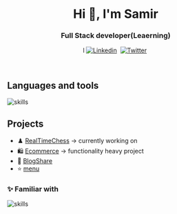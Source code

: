 <h1 align="center">Hi 👋, I'm Samir </h1>
<h3 align="center"> Full Stack developer(Leaerning) </h3>

<p align="center">l
<a href="https://www.linkedin.com/in/samir-neupane-749555237/" ><img src="https://img.shields.io/badge/-linkedin-yellowgreen?style=for-the-badge&logo=linkedin&logoColor=white" alt="Linkedin" /></a>&nbsp;
<a href="https://twitter.com/SamirNeupane932" ><img src="https://img.shields.io/badge/Twitter-1DA1F2?style=for-the-badge&logo=twitter&logoColor=white" alt="Twitter" /></a>&nbsp;
</p>
<br />

## Languages and tools
![skills](https://skillicons.dev/icons?i=nextjs,mysql,react,docker,postgresql,prisma,nodejs,mongodb,postman,expressjs,ts,js,tailwindcss,scss,css,appwrite,html,git&theme=dark)


## Projects
- ♟️   [RealTimeChess](https://real-time-chess.vercel.app/) -> currently working on
- 🛍️  [Ecommerce](https://ecommerce-cli.vercel.app/) -> functionality heavy project
- 📝  [BlogShare](https://blogshare984.netlify.app/)  
- ⭐  [menu](https://samir984.github.io/menu/) 
   

### ✨ Familiar with 
![skills](https://skillicons.dev/icons?i=c,cpp&theme=dark)

